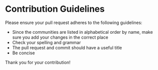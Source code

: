 # Contribution Guidelines

Please ensure your pull request adheres to the following guidelines:

- Since the communities are listed in alphabetical order by name, make sure you add your changes in the correct place
- Check your spelling and grammar
- The pull request and commit should have a useful title
- Be concise

Thank you for your contribution!
